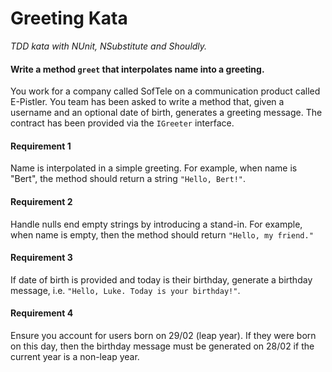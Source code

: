 # Greeting Kata

_TDD kata with NUnit, NSubstitute and Shouldly._

#### Write a method `greet` that interpolates name into a greeting.
You work for a company called SofTele on a communication product called E-Pistler. You team has been asked to write a method that, given a username and an optional date of birth, generates a greeting message. The contract has been provided via the `IGreeter` interface.

#### Requirement 1
Name is interpolated in a simple greeting. For example, when name is "Bert", the method should return a string `"Hello, Bert!"`.

#### Requirement 2
Handle nulls end empty strings by introducing a stand-in. For example, when name is empty, then the method should return `"Hello, my friend."`

#### Requirement 3
If date of birth is provided and today is their birthday, generate a birthday message, i.e. `"Hello, Luke. Today is your birthday!"`.

#### Requirement 4
Ensure you account for users born on 29/02 (leap year). If they were born on this day, then the birthday message must be generated on 28/02 if the current year is a non-leap year.
